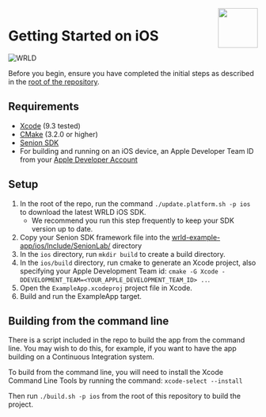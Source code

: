 <a href="http://www.wrld3d.com/">
    <img src="http://cdn2.eegeo.com/wp-content/uploads/2017/04/WRLD_Blue.png"  align="right" height="80px" />
</a>

# Getting Started on iOS

![WRLD](http://cdn2.eegeo.com/wp-content/uploads/2017/04/screenselection01.png)

Before you begin, ensure you have completed the initial steps as described in the [root of the repository](https://github.com/wrld3d/wrld-example-app).

## Requirements

- [Xcode](https://developer.apple.com/xcode/) (9.3 tested)
- [CMake](https://cmake.org/) (3.2.0  or higher)
- [Senion SDK](https://senion.com/)
- For building and running on an iOS device, an Apple Developer Team ID from your [Apple Developer Account](https://developer.apple.com/account/#/membership/)

## Setup

1.  In the root of the repo, run the command `./update.platform.sh -p ios` to download the latest WRLD iOS SDK.
	*	We recommend you run this step frequently to keep your SDK version up to date.
2.  Copy your Senion SDK framework file into the [wrld-example-app/ios/Include/SenionLab/](https://github.com/wrld3d/wrld-example-app/tree/master/ios/Include/SenionLab) directory
3.  In the `ios` directory, run `mkdir build` to create a build directory.
4.  In the `ios/build` directory, run cmake to generate an Xcode project, also specifying your Apple Development Team id: `cmake -G Xcode -DDEVELOPMENT_TEAM=<YOUR_APPLE_DEVELOPMENT_TEAM_ID> ..`.
5.  Open the `ExampleApp.xcodeproj` project file in Xcode.
6.  Build and run the ExampleApp target.

## Building from the command line

There is a script included in the repo to build the app from the command line. You may wish to do this, for example, if you want to have the app building on a Continuous Integration system.

To build from the command line, you will need to install the Xcode Command Line Tools by running the command: `xcode-select --install`

Then run `./build.sh -p ios` from the root of this repository to build the project.
